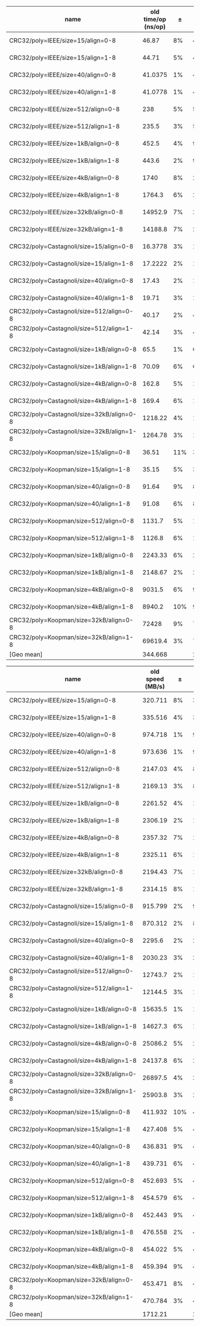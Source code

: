| name                                      | old time/op (ns/op) | ±   | new time/op (ns/op) | ±   | delta   | ±                 |
| ----------------------------------------- | ------------------- | --- | ------------------- | --- | ------- | ----------------- |
| CRC32/poly=IEEE/size=15/align=0-8         | 46.87               | 8%  | 44.52               | 3%  | -5.01%  | (p=0.008 n=10+10) |
| CRC32/poly=IEEE/size=15/align=1-8         | 44.71               | 5%  | 44.5                | 4%  | ~       | (p=0.539 n=10+10) |
| CRC32/poly=IEEE/size=40/align=0-8         | 41.0375             | 1%  | 42.5                | 6%  | +3.56%  | (p=0.000 n=8+10)  |
| CRC32/poly=IEEE/size=40/align=1-8         | 41.0778             | 1%  | 42.04               | 3%  | +2.34%  | (p=0.000 n=9+10)  |
| CRC32/poly=IEEE/size=512/align=0-8        | 238                 | 5%  | 57.12               | 3%  | -76.00% | (p=0.000 n=10+10) |
| CRC32/poly=IEEE/size=512/align=1-8        | 235.5               | 3%  | 57.17               | 3%  | -75.72% | (p=0.000 n=10+10) |
| CRC32/poly=IEEE/size=1kB/align=0-8        | 452.5               | 4%  | 94.1125             | 2%  | -79.20% | (p=0.000 n=10+8)  |
| CRC32/poly=IEEE/size=1kB/align=1-8        | 443.6               | 2%  | 93.2875             | 2%  | -78.97% | (p=0.000 n=10+8)  |
| CRC32/poly=IEEE/size=4kB/align=0-8        | 1740                | 8%  | 298.111             | 1%  | -82.87% | (p=0.000 n=10+9)  |
| CRC32/poly=IEEE/size=4kB/align=1-8        | 1764.3              | 6%  | 299.1               | 3%  | -83.05% | (p=0.000 n=10+10) |
| CRC32/poly=IEEE/size=32kB/align=0-8       | 14952.9             | 7%  | 2158                | 3%  | -85.57% | (p=0.000 n=10+10) |
| CRC32/poly=IEEE/size=32kB/align=1-8       | 14188.8             | 7%  | 2178.3              | 3%  | -84.65% | (p=0.000 n=10+10) |
| CRC32/poly=Castagnoli/size=15/align=0-8   | 16.3778             | 3%  | 16.3                | 2%  | ~       | (p=0.615 n=9+9)   |
| CRC32/poly=Castagnoli/size=15/align=1-8   | 17.2222             | 2%  | 17.29               | 2%  | ~       | (p=0.650 n=9+10)  |
| CRC32/poly=Castagnoli/size=40/align=0-8   | 17.43               | 2%  | 17.53               | 4%  | ~       | (p=0.694 n=10+10) |
| CRC32/poly=Castagnoli/size=40/align=1-8   | 19.71               | 3%  | 19.39               | 2%  | -1.62%  | (p=0.036 n=10+10) |
| CRC32/poly=Castagnoli/size=512/align=0-8  | 40.17               | 2%  | 40.13               | 4%  | ~       | (p=0.614 n=10+10) |
| CRC32/poly=Castagnoli/size=512/align=1-8  | 42.14               | 3%  | 41.9444             | 2%  | ~       | (p=0.952 n=10+9)  |
| CRC32/poly=Castagnoli/size=1kB/align=0-8  | 65.5                | 1%  | 66.1625             | 1%  | +1.01%  | (p=0.003 n=9+8)   |
| CRC32/poly=Castagnoli/size=1kB/align=1-8  | 70.09               | 6%  | 68.4667             | 2%  | ~       | (p=0.190 n=10+9)  |
| CRC32/poly=Castagnoli/size=4kB/align=0-8  | 162.8               | 5%  | 158.8               | 3%  | -2.46%  | (p=0.032 n=10+10) |
| CRC32/poly=Castagnoli/size=4kB/align=1-8  | 169.4               | 6%  | 161.6               | 3%  | -4.60%  | (p=0.005 n=10+10) |
| CRC32/poly=Castagnoli/size=32kB/align=0-8 | 1218.22             | 4%  | 1214.33             | 3%  | ~       | (p=0.882 n=9+9)   |
| CRC32/poly=Castagnoli/size=32kB/align=1-8 | 1264.78             | 3%  | 1220.8              | 4%  | -3.48%  | (p=0.002 n=9+10)  |
| CRC32/poly=Koopman/size=15/align=0-8      | 36.51               | 11% | 35.6                | 3%  | ~       | (p=0.216 n=10+10) |
| CRC32/poly=Koopman/size=15/align=1-8      | 35.15               | 5%  | 35.5111             | 1%  | ~       | (p=0.508 n=10+9)  |
| CRC32/poly=Koopman/size=40/align=0-8      | 91.64               | 9%  | 87.65               | 2%  | -4.35%  | (p=0.002 n=10+10) |
| CRC32/poly=Koopman/size=40/align=1-8      | 91.08               | 6%  | 88.03               | 3%  | ~       | (p=0.055 n=10+10) |
| CRC32/poly=Koopman/size=512/align=0-8     | 1131.7              | 5%  | 1075.9              | 3%  | -4.93%  | (p=0.000 n=10+10) |
| CRC32/poly=Koopman/size=512/align=1-8     | 1126.8              | 6%  | 1166.6              | 8%  | ~       | (p=0.143 n=10+10) |
| CRC32/poly=Koopman/size=1kB/align=0-8     | 2243.33             | 6%  | 2340.7              | 4%  | +4.34%  | (p=0.010 n=9+10)  |
| CRC32/poly=Koopman/size=1kB/align=1-8     | 2148.67             | 2%  | 2360.1              | 5%  | +9.84%  | (p=0.000 n=9+10)  |
| CRC32/poly=Koopman/size=4kB/align=0-8     | 9031.5              | 6%  | 9003.2              | 6%  | ~       | (p=0.971 n=10+10) |
| CRC32/poly=Koopman/size=4kB/align=1-8     | 8940.2              | 10% | 9046.3              | 12% | ~       | (p=0.754 n=10+10) |
| CRC32/poly=Koopman/size=32kB/align=0-8    | 72428               | 9%  | 72900.5             | 4%  | ~       | (p=0.684 n=10+10) |
| CRC32/poly=Koopman/size=32kB/align=1-8    | 69619.4             | 3%  | 74280.9             | 3%  | +6.70%  | (p=0.000 n=8+10)  |
| [Geo mean]                                | 344.668             |     | 237.855             |     | -30.99% |                   |

| name                                      | old speed (MB/s) | ±   | new speed (MB/s) | ±   | delta    | ±                 |
| ----------------------------------------- | ---------------- | --- | ---------------- | --- | -------- | ----------------- |
| CRC32/poly=IEEE/size=15/align=0-8         | 320.711          | 8%  | 336.95           | 3%  | +5.06%   | (p=0.009 n=10+10) |
| CRC32/poly=IEEE/size=15/align=1-8         | 335.516          | 4%  | 337.066          | 4%  | ~        | (p=0.579 n=10+10) |
| CRC32/poly=IEEE/size=40/align=0-8         | 974.718          | 1%  | 941.823          | 5%  | -3.37%   | (p=0.001 n=8+10)  |
| CRC32/poly=IEEE/size=40/align=1-8         | 973.636          | 1%  | 951.759          | 3%  | -2.25%   | (p=0.000 n=9+10)  |
| CRC32/poly=IEEE/size=512/align=0-8        | 2147.03          | 4%  | 8967.15          | 3%  | +317.65% | (p=0.000 n=10+10) |
| CRC32/poly=IEEE/size=512/align=1-8        | 2169.13          | 3%  | 8956.06          | 3%  | +312.89% | (p=0.000 n=10+10) |
| CRC32/poly=IEEE/size=1kB/align=0-8        | 2261.52          | 4%  | 10880.7          | 2%  | +381.12% | (p=0.000 n=10+8)  |
| CRC32/poly=IEEE/size=1kB/align=1-8        | 2306.19          | 2%  | 10976.8          | 2%  | +375.97% | (p=0.000 n=10+8)  |
| CRC32/poly=IEEE/size=4kB/align=0-8        | 2357.32          | 7%  | 13725.8          | 1%  | +482.26% | (p=0.000 n=10+9)  |
| CRC32/poly=IEEE/size=4kB/align=1-8        | 2325.11          | 6%  | 13677            | 3%  | +488.23% | (p=0.000 n=10+10) |
| CRC32/poly=IEEE/size=32kB/align=0-8       | 2194.43          | 7%  | 15185.2          | 3%  | +591.99% | (p=0.000 n=10+10) |
| CRC32/poly=IEEE/size=32kB/align=1-8       | 2314.15          | 8%  | 15043.7          | 3%  | +550.07% | (p=0.000 n=10+10) |
| CRC32/poly=Castagnoli/size=15/align=0-8   | 915.799          | 2%  | 920.433          | 2%  | ~        | (p=0.489 n=9+9)   |
| CRC32/poly=Castagnoli/size=15/align=1-8   | 870.312          | 2%  | 867.298          | 2%  | ~        | (p=0.661 n=9+10)  |
| CRC32/poly=Castagnoli/size=40/align=0-8   | 2295.6           | 2%  | 2282.65          | 4%  | ~        | (p=0.684 n=10+10) |
| CRC32/poly=Castagnoli/size=40/align=1-8   | 2030.23          | 3%  | 2063.46          | 2%  | ~        | (p=0.063 n=10+10) |
| CRC32/poly=Castagnoli/size=512/align=0-8  | 12743.7          | 2%  | 12757.8          | 4%  | ~        | (p=0.529 n=10+10) |
| CRC32/poly=Castagnoli/size=512/align=1-8  | 12144.5          | 3%  | 12204.9          | 1%  | ~        | (p=0.780 n=10+9)  |
| CRC32/poly=Castagnoli/size=1kB/align=0-8  | 15635.5          | 1%  | 15476.6          | 1%  | -1.02%   | (p=0.002 n=9+8)   |
| CRC32/poly=Castagnoli/size=1kB/align=1-8  | 14627.3          | 6%  | 14959.7          | 2%  | ~        | (p=0.211 n=10+9)  |
| CRC32/poly=Castagnoli/size=4kB/align=0-8  | 25086.2          | 5%  | 25689.7          | 3%  | ~        | (p=0.052 n=10+10) |
| CRC32/poly=Castagnoli/size=4kB/align=1-8  | 24137.8          | 6%  | 25273.6          | 3%  | +4.71%   | (p=0.005 n=10+10) |
| CRC32/poly=Castagnoli/size=32kB/align=0-8 | 26897.5          | 4%  | 26823.2          | 5%  | ~        | (p=0.842 n=9+10)  |
| CRC32/poly=Castagnoli/size=32kB/align=1-8 | 25903.8          | 3%  | 26842.2          | 4%  | +3.62%   | (p=0.002 n=9+10)  |
| CRC32/poly=Koopman/size=15/align=0-8      | 411.932          | 10% | 421.452          | 3%  | ~        | (p=0.218 n=10+10) |
| CRC32/poly=Koopman/size=15/align=1-8      | 427.408          | 5%  | 422.362          | 1%  | ~        | (p=0.497 n=10+9)  |
| CRC32/poly=Koopman/size=40/align=0-8      | 436.831          | 9%  | 456.472          | 2%  | +4.50%   | (p=0.002 n=10+10) |
| CRC32/poly=Koopman/size=40/align=1-8      | 439.731          | 6%  | 454.515          | 3%  | ~        | (p=0.052 n=10+10) |
| CRC32/poly=Koopman/size=512/align=0-8     | 452.693          | 5%  | 475.749          | 3%  | +5.09%   | (p=0.000 n=10+10) |
| CRC32/poly=Koopman/size=512/align=1-8     | 454.579          | 6%  | 439.685          | 8%  | ~        | (p=0.143 n=10+10) |
| CRC32/poly=Koopman/size=1kB/align=0-8     | 452.443          | 9%  | 437.629          | 4%  | ~        | (p=0.052 n=10+10) |
| CRC32/poly=Koopman/size=1kB/align=1-8     | 476.558          | 2%  | 434.042          | 5%  | -8.92%   | (p=0.000 n=9+10)  |
| CRC32/poly=Koopman/size=4kB/align=0-8     | 454.022          | 5%  | 455.492          | 6%  | ~        | (p=0.971 n=10+10) |
| CRC32/poly=Koopman/size=4kB/align=1-8     | 459.394          | 9%  | 454.627          | 11% | ~        | (p=0.739 n=10+10) |
| CRC32/poly=Koopman/size=32kB/align=0-8    | 453.471          | 8%  | 449.828          | 4%  | ~        | (p=0.684 n=10+10) |
| CRC32/poly=Koopman/size=32kB/align=1-8    | 470.784          | 3%  | 441.379          | 3%  | -6.25%   | (p=0.000 n=8+10)  |
| [Geo mean]                                | 1712.21          |     | 2480.66          |     | +44.88%  |                   |
